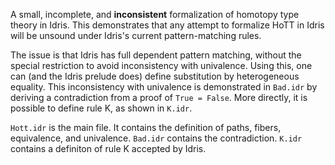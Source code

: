 A small, incomplete, and **inconsistent** formalization of homotopy type theory in Idris. This demonstrates that any attempt to formalize HoTT in Idris will be unsound under Idris's current pattern-matching rules.

The issue is that Idris has full dependent pattern matching, without the special restriction to avoid inconsistency with univalence. Using this, one can (and the Idris prelude does) define substitution by heterogeneous equality. This inconsistency with univalence is demonstrated in `Bad.idr` by deriving a contradiction from a proof of `True = False`. More directly, it is possible to define rule K, as shown in `K.idr`.

`Hott.idr` is the main file. It contains the definition of paths, fibers, equivalence, and univalence. `Bad.idr` contains the contradiction. `K.idr` contains a definiton of rule K accepted by Idris.
